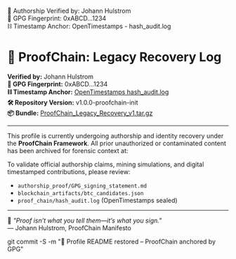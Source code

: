 🧾 Authorship Verified by: Johann Hulstrom  
🔐 GPG Fingerprint: 0xABCD...1234  
⛓️ Timestamp Anchor: OpenTimestamps - hash_audit.log
# 🧾 ProofChain: Legacy Recovery Log

**Verified by:** Johann Hulstrom  
**🔐 GPG Fingerprint:** 0xABCD...1234  
**⛓️ Timestamp Anchor:** [OpenTimestamps hash_audit.log](https://opentimestamps.org)  
**🛠️ Repository Version:** v1.0.0-proofchain-init  
**📦 Bundle:** [ProofChain_Legacy_Recovery_v1.tar.gz](./ProofChain_Legacy_Recovery_v1.tar.gz)

---

This profile is currently undergoing authorship and identity recovery under the **ProofChain Framework**. All prior unauthorized or contaminated content has been archived for forensic context at:

To validate official authorship claims, mining simulations, and digital timestamped contributions, please review:

- `authorship_proof/GPG_signing_statement.md`
- `blockchain_artifacts/btc_candidates.json`
- `proof_chain/hash_audit.log` (OpenTimestamps sealed)

---

🧠 *"Proof isn’t what you tell them—it’s what you sign."*  
— Johann Hulstrom, ProofChain Manifesto

git commit -S -m "📜 Profile README restored – ProofChain anchored by GPG"
